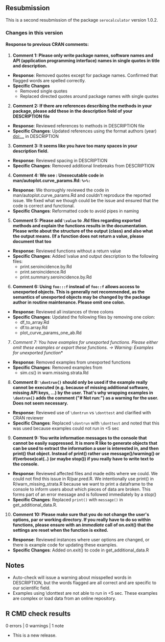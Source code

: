 ## Resubmission

This is a second resubmission of the package `serocalculator` version 1.0.2.

### Changes in this version

#### Response to previous CRAN comments:

1. **Comment 1: Please only write package names, software names and API (application programming interface) names in single quotes in title and description.**
  - **Response**: Removed quotes except for package names. Confirmed that flagged words are spelled correctly. 
  - **Specific Changes**
    - Removed single quotes
    - Replaced directed quotes around package names with single quotes
    
2. **Comment 2: If there are references describing the methods in your package, please add these in the description field of your DESCRIPTION file**
  - **Response**: Reviewed references to methods in DESCRIPTION file
  - **Specific Changes**: Updated references using the format authors (year) <doi:...> in DESCRIPTION
  
3. **Comment 3: It seems like you have too many spaces in your description field.**
  - **Response**: Reviewed spacing in DESCRIPTION
  - **Specific Changes**: Removed additional linebreaks from DESCRIPTION
  
4. **Comment 4: We see : Unexecutable code in man/autoplot.curve_params.Rd: `%>%:`**
  - **Response**: We thoroughly reviewed the code in man/autoplot.curve_params.Rd and couldn't reproduce the reported issue. We fixed what we though could be the issue and ensured that the code is correct and functional.
  - **Specific Changes**: Reformatted code to avoid pipes in naming
  
5. **Comment 5: Please add `\value` to .Rd files regarding exported methods and explain the functions results in the documentation. Please write about the structure of the output (class) and also what the output means. (If a function does not return a value, please document that too**
  - **Response**: Reviewed functions without a return value
  - **Specific Changes**: Added \value and output description to the following files:
    - print.seroincidence.by.Rd
    - print.seroincidence.Rd
    - print.summary.seroincidence.by.Rd
    
6. **Comment 6: Using `foo:::f` instead of `foo::f` allows access to unexported objects. This is generally not recommended, as the semantics of unexported objects may be changed by the package author in routine maintenance. Please omit one colon.**
  - **Response**: Reviewed all instances of three colons
  - **Specific Changes**: Updated the following files by removing one colon:
    - df_to_array.Rd
    - df.to.array.Rd
    - plot_curve_params_one_ab.Rd
    
7. **Comment 7: You have examples for unexported functions. Please either omit these examples or export these functions.* -> Warning: Examples for unexported function**
  - **Response**: Removed examples from unexported functions
  - **Specific Changes**: Removed examples from 
    -  sim.cs() in warn.missing.strata.Rd

8. **Comment 8:  `\dontrun{}` should only be used if the example really cannot be executed (e.g. because of missing additional software, missing API keys, ...) by the user. That's why wrapping examples in `\dontrun{}` adds the comment ("# Not run:") as a warning for the user. Does not seem necessary.**
  - **Response**: Reviewed use of `\dontrun` vs `\donttest` and clarified with CRAN reviewer
  - **Specific Changes**: Replaced `\dontrun` with `\donttest` and noted that this was used because examples could not run in <5 sec
  
9. **Comment 9: You write information messages to the console that cannot be easily suppressed. It is more R like to generate objects that can be used to extract the information a user is interested in, and then print() that object. Instead of print() rather use message()/warning() or if(verbose)cat(..) (or maybe stop()) if you really have to write text to the console.**
  - **Response**: Reviewed affected files and made edits where we could. We could not find this issue in R/par.pred.R. We intentionally use print() in R/warn_missing_strata.R because we want to print a dataframe to the console to inform users about which pieces of data are broken. This forms part of an error message and is followed immediately by a stop()
  - **Specific Changes**: Replaced `print()` with `message()` in get_additional_data.R.
  
10. **Comment 10: Please make sure that you do not change the user's options, par or working directory. If you really have to do so within functions, please ensure with an *immediate* call of on.exit() that the settings are reset when the function is exited.**
  - **Response**: Reviewed instances where user options are changed, or there is example code for updating these examples.
  - **Specific Changes**: Added on.exit() to code in get_additional_data.R


   

## Notes

* Auto-check will issue a warning about misspelled words in DESCRIPTION, but the  words flagged are all correct and are specific to our scientific field. 
* Examples using \donttest are not able to run in <5 sec. These examples are complex or load data from an online repository. 


## R CMD check results

0 errors | 0 warnings | 1 note

* This is a new release.

